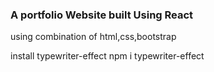 ### A portfolio Website built Using React 
using combination of html,css,bootstrap 

install typewriter-effect
npm i typewriter-effect